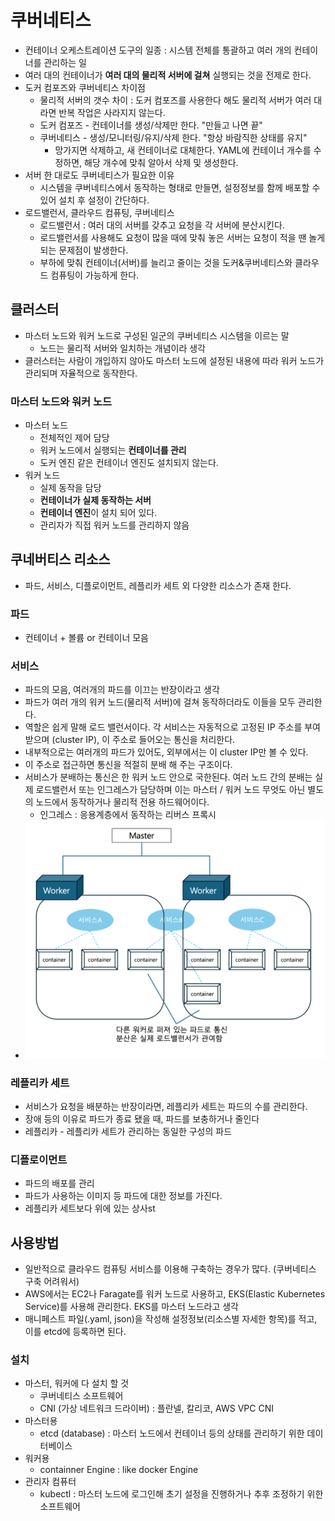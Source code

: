 # 쿠버네티스
- 컨테이너 오케스트레이션 도구의 일종 : 시스템 전체를 통괄하고 여러 개의 컨테이너를 관리하는 일 
- 여러 대의 컨테이너가 **여러 대의 물리적 서버에 걸쳐** 실행되는 것을 전제로 한다.
- 도커 컴포즈와 쿠버네티스 차이점
  - 물리적 서버의 갯수 차이 : 도커 컴포즈를 사용한다 해도 물리적 서버가 여러 대라면 반복 작업은 사라지지 않는다.
  - 도커 컴포즈 - 컨테이너를 생성/삭제만 한다. "만들고 나면 끝"
  - 쿠버네티스 - 생성/모니터링/유지/삭제 한다. "항상 바람직한 상태를 유지"
    - 망가지면 삭제하고, 새 컨테이너로 대체한다. YAML에 컨테이너 개수를 수정하면, 해당 개수에 맞춰 알아서 삭제 및 생성한다.
- 서버 한 대로도 쿠버네티스가 필요한 이유
  - 시스템을 쿠버네티스에서 동작하는 형태로 만들면, 설정정보를 함께 배포할 수 있어 설치 후 설정이 간단하다.
- 로드밸런서, 클라우드 컴퓨팅, 쿠버네티스
  - 로드밸런서 : 여러 대의 서버를 갖추고 요청을 각 서버에 분산시킨다.
  - 로드밸런서를 사용해도 요청이 많을 때에 맞춰 놓은 서버는 요청이 적을 땐 놀게 되는 문제점이 발생한다.
  - 부하에 맞춰 컨테이너(서버)를 늘리고 줄이는 것을 도커&쿠버네티스와 클라우드 컴퓨팅이 가능하게 한다.

## 클러스터
- 마스터 노드와 워커 노드로 구성된 일군의 쿠버네티스 시스템을 이르는 말 
  - 노드는 물리적 서버와 일치하는 개념이라 생각
- 클러스터는 사람이 개입하지 않아도 마스터 노드에 설정된 내용에 따라 워커 노드가 관리되며 자율적으로 동작한다.

### 마스터 노드와 워커 노드
- 마스터 노드 
  - 전체적인 제어 담당
  - 워커 노드에서 실행되는 **컨테이너를 관리** 
  - 도커 엔진 같은 컨테이너 엔진도 설치되지 않는다.
- 워커 노드
  - 실제 동작을 담당
  - **컨테이너가 실제 동작하는 서버** 
  - **컨테이너 엔진**이 설치 되어 있다.
  - 관리자가 직접 워커 노드를 관리하지 않음 

## 쿠네버티스 리소스
- 파드, 서비스, 디플로이먼트, 레플리카 세트 외 다양한 리소스가 존재 한다.

### 파드
- 컨테이너 + 볼륨 or 컨테이너 모음
### 서비스
- 파드의 모음, 여러개의 파드를 이끄는 반장이라고 생각
- 파드가 여러 개의 워커 노드(물리적 서버)에 걸쳐 동작하더라도 이들을 모두 관리한다.
- 역할은 쉽게 말해 로드 밸런서이다. 각 서비스는 자동적으로 고정된 IP 주소를 부여 받으며 (cluster IP), 이 주소로 들어오는 통신을 처리한다. 
- 내부적으로는 여러개의 파드가 있어도, 외부에서는 이 cluster IP만 볼 수 있다. 
- 이 주소로 접근하면 통신을 적절히 분배 해 주는 구조이다. 
- 서비스가 분배하는 통신은 한 워커 노드 안으로 국한된다. 여러 노드 간의 분배는 실제 로드밸런서 또는 인그레스가 담당하며 이는 마스터 / 워커 노드 무엇도 아닌 별도의 노드에서 동작하거나 물리적 전용 하드웨어이다.
  - 인그레스 : 응용계층에서 동작하는 리버스 프록시 
- ![img.png](images/쿠버네티스_리소스_구조.png)
### 레플리카 세트
- 서비스가 요청을 배분하는 반장이라면, 레플리카 세트는 파드의 수를 관리한다. 
- 장애 등의 이유로 파드가 종료 됐을 때, 파드를 보충하거나 줄인다
- 레플리카 - 레플리카 세트가 관리하는 동일한 구성의 파드
### 디플로이먼트 
- 파드의 배포를 관리
- 파드가 사용하는 이미지 등 파드에 대한 정보를 가진다.
- 레플리카 세트보다 위에 있는 상사st 


## 사용방법
- 일반적으로 클라우드 컴퓨팅 서비스를 이용해 구축하는 경우가 많다. (쿠버네티스 구축 어려워서)
- AWS에서는 EC2나 Faragate를 워커 노드로 사용하고, EKS(Elastic Kubernetes Service)를 사용해 관리한다. EKS를 마스터 노드라고 생각 
- 매니페스트 파일(.yaml, json)을 작성해 설정정보(리소스별 자세한 항목)를 적고, 이를 etcd에 등록하면 된다. 
### 설치
- 마스터, 워커에 다 설치 할 것
  - 쿠버네티스 소프트웨어
  - CNI (가상 네트워크 드라이버) : 플란넬, 칼리코, AWS VPC CNI
- 마스터용
  - etcd (database) : 마스터 노드에서 컨테이너 등의 상태를 관리하기 위한 데이터베이스 
- 워커용
  - containner Engine : like docker Engine
- 관리자 컴퓨터
  - kubectl : 마스터 노드에 로그인해 초기 설정을 진행하거나 추후 조정하기 위한 소프트웨어 

